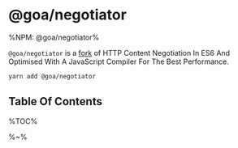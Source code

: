 # @goa/negotiator

%NPM: @goa/negotiator%

`@goa/negotiator` is a [fork](https://github.com/jshttp/negotiator) of HTTP Content Negotiation In ES6 And Optimised With A JavaScript Compiler For The Best Performance.

<Goa />

```sh
yarn add @goa/negotiator
```

## Table Of Contents

%TOC%

%~%